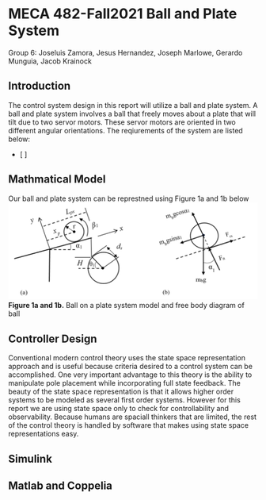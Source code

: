 # MECA 482-Fall2021 Ball and Plate System
Group 6: Joseluis Zamora, Jesus Hernandez, Joseph Marlowe, Gerardo Munguia, Jacob Krainock 

## Introduction 
The control system design in this report will utilize a ball and plate system. A ball and plate system involves a ball that freely moves about a plate that will tilt due to two servor motors. These servor motors are oriented in two different angular orientations. The reqiurements of the system are listed below:
- [ ] 

## Mathmatical Model
Our ball and plate system can be represtned using Figure 1a and 1b below
![](Figures/mathmaticmodel.png) <br>
 **Figure 1a and 1b.** Ball on a plate system model and free body diagram of ball<br>
 
 
## Controller Design 
Conventional modern control theory uses the state space representation approach and is useful because criteria desired to a control system can be accomplished. One very important advantage to this theory is the ability to manipulate pole placement while incorporating full state feedback. The beauty of the state space representation is that it allows higher order systems to be modeled as several first order systems. However for this report we are using state space only to check for controllability and observability.  Because humans are spaciall thinkers that are limited, the rest of the control theory is handled by software that makes using state space representations easy. 
## Simulink

## Matlab and Coppelia


